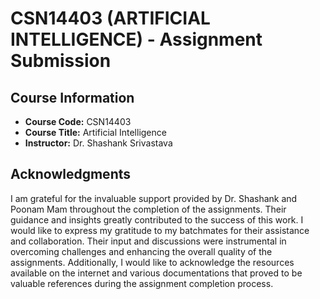 # CSN14403 (ARTIFICIAL INTELLIGENCE) - Assignment Submission

## Course Information
- **Course Code:** CSN14403
- **Course Title:** Artificial Intelligence
- **Instructor:** Dr. Shashank Srivastava


## Acknowledgments
I am grateful for the invaluable support provided by Dr. Shashank and Poonam Mam throughout the completion of the assignments. Their guidance and insights greatly contributed to the success of this work.
I would like to express my gratitude to my batchmates for their assistance and collaboration. Their input and discussions were instrumental in overcoming challenges and enhancing the overall quality of the assignments.
Additionally, I would like to acknowledge the resources available on the internet and various documentations that proved to be valuable references during the assignment completion process.

